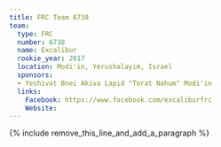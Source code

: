 ```yaml
---
title: FRC Team 6738
team:
  type: FRC
  number: 6738
  name: Excalibur
  rookie_year: 2017
  location: Modi'in, Yerushalayim, Israel
  sponsors:
  - Yeshivat Bnei Akiva Lapid "Torat Nahum" Modi'in
  links:
    Facebook: https://www.facebook.com/excaliburfrc
    Website:
---
```


{% include remove_this_line_and_add_a_paragraph %}